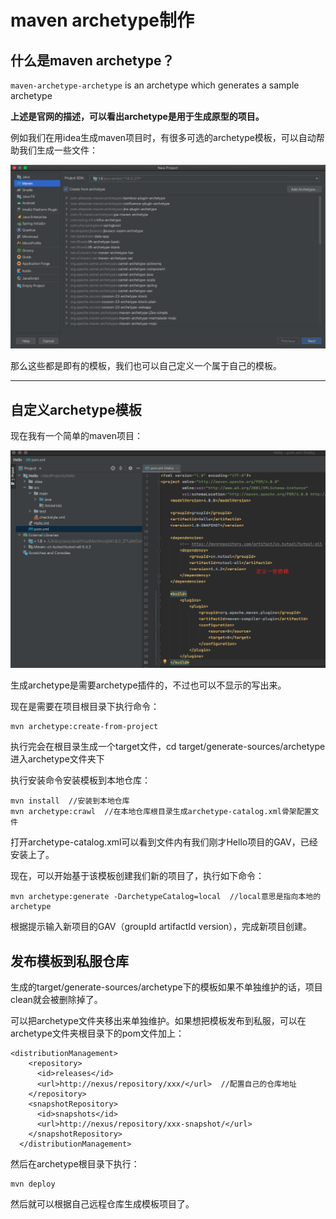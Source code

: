 # maven archetype制作



## **什么是maven archetype？**

`maven-archetype-archetype` is an archetype which generates a sample archetype

**上述是官网的描述，可以看出archetype是用于生成原型的项目。**

例如我们在用idea生成maven项目时，有很多可选的archetype模板，可以自动帮助我们生成一些文件：

![image-20210313175524648](https://raw.githubusercontent.com/TuringPro/images/main/image-20210313175524648.png)

那么这些都是即有的模板，我们也可以自己定义一个属于自己的模板。

------

## 自定义archetype模板

现在我有一个简单的maven项目：

<img src="https://raw.githubusercontent.com/TuringPro/images/main/image-20210313171859266.png" alt="image-20210313171859266" style="zoom:50%;" />

生成archetype是需要archetype插件的，不过也可以不显示的写出来。

现在是需要在项目根目录下执行命令：

```
mvn archetype:create-from-project
```

执行完会在根目录生成一个target文件，cd target/generate-sources/archetype 进入archetype文件夹下

执行安装命令安装模板到本地仓库：

```
mvn install  //安装到本地仓库
mvn archetype:crawl  //在本地仓库根目录生成archetype-catalog.xml骨架配置文件
```

打开archetype-catalog.xml可以看到文件内有我们刚才Hello项目的GAV，已经安装上了。

现在，可以开始基于该模板创建我们新的项目了，执行如下命令：

```
mvn archetype:generate -DarchetypeCatalog=local  //local意思是指向本地的archetype
```

根据提示输入新项目的GAV（groupId  artifactId  version），完成新项目创建。



## 发布模板到私服仓库

生成的target/generate-sources/archetype下的模板如果不单独维护的话，项目clean就会被删除掉了。

可以把archetype文件夹移出来单独维护。如果想把模板发布到私服，可以在archetype文件夹根目录下的pom文件加上：

```
<distributionManagement>
    <repository>
      <id>releases</id>
      <url>http://nexus/repository/xxx/</url>  //配置自己的仓库地址
    </repository>
    <snapshotRepository>
      <id>snapshots</id>
      <url>http://nexus/repository/xxx-snapshot/</url>
    </snapshotRepository>
  </distributionManagement>
```

然后在archetype根目录下执行：

```
mvn deploy
```

然后就可以根据自己远程仓库生成模板项目了。